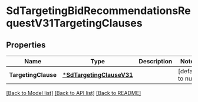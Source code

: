 # SdTargetingBidRecommendationsRequestV31TargetingClauses

## Properties
Name | Type | Description | Notes
------------ | ------------- | ------------- | -------------
**TargetingClause** | [***SdTargetingClauseV31**](SDTargetingClauseV31.md) |  | [default to null]

[[Back to Model list]](../README.md#documentation-for-models) [[Back to API list]](../README.md#documentation-for-api-endpoints) [[Back to README]](../README.md)

